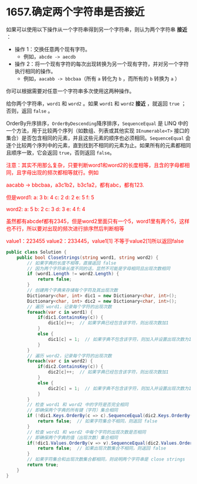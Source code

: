 # 1657.确定两个字符串是否接近

如果可以使用以下操作从一个字符串得到另一个字符串，则认为两个字符串 **接近** ：

- 操作 1：交换任意两个现有字符。
  - 例如，`abcde -> aecdb`
- 操作 2：将一个现有字符的每次出现转换为另一个现有字符，并对另一个字符执行相同的操作。
  - 例如，`aacabb -> bbcbaa`（所有 `a` 转化为 `b` ，而所有的 `b` 转换为 `a` ）

你可以根据需要对任意一个字符串多次使用这两种操作。

给你两个字符串，`word1` 和 `word2` 。如果 `word1` 和 `word2` **接近** ，就返回 `true` ；否则，返回 `false` 。

OrderBy升序排序，`OrderByDescending`降序排序，`SequenceEqual` 是 LINQ 中的一个方法，用于比较两个序列（如数组、列表或其他实现 `IEnumerable<T>` 接口的集合）是否包含相同的元素，并且这些元素的顺序也必须相同。`SequenceEqual` 会逐个比较两个序列中的元素，直到找到不相同的元素为止。如果所有的元素都相同且顺序一致，它会返回 `true`，否则返回 `false`。

<span style="color:#FF0000;">注意：其实不用那么复杂，只要判断word1和word2的长度相等，且含的字母都相同，且字母出现的频次都相等就行。例如</span>

<span style="color:#FF0000;">aacabb -> bbcbaa，a3c1b2，b3c1a2，都有abc，都有123.</span>

<span style="color:#FF0000;">但是word1: a: 3 b: 4 c: 2 d: 2 e: 5 f: 5 </span>

<span style="color:#FF0000;">word2: a: 5 b: 2 c: 3 d: 3 e: 4 f: 4</span>

<span style="color:#FF0000;">虽然都有abcdef都有2345，但是word2里面只有一个5，word1里有两个5，这样也不行，所以要对出现的频次进行排序然后判断相等</span>

<span style="color:#FF0000;">value1：223455   	value2：233445，value1[1] 不等于value2[1]所以返回false</span>

```c#
public class Solution {
    public bool CloseStrings(string word1, string word2) {
        // 如果字典的长度不相等，直接返回 false
        // 因为两个字符串长度不同的话，显然不可能是字母相同且出现次数相同
        if (word1.Length != word2.Length) {
            return false;
        }
        // 创建两个字典来存储每个字符及其出现次数
        Dictionary<char, int> dic1 = new Dictionary<char, int>();
        Dictionary<char, int> dic2 = new Dictionary<char, int>();
        // 遍历 word1，记录每个字符的出现次数
        foreach(var c in word1) {
            if(dic1.ContainsKey(c)) {
                dic1[c]++;  // 如果字典已经包含该字符，则出现次数加1
            }
            else {
                dic1[c] = 1;  // 如果字典不包含该字符，则加入并设置出现次数为1
            }
        }
        // 遍历 word2，记录每个字符的出现次数
        foreach(var c in word2) {
            if(dic2.ContainsKey(c)) {
                dic2[c]++;  // 如果字典已经包含该字符，则出现次数加1
            }
            else {
                dic2[c] = 1;  // 如果字典不包含该字符，则加入并设置出现次数为1
            }
        }
        // 检查 word1 和 word2 中的字符是否完全相同
        // 即确保两个字典的所有键（字符）集合相同
        if (!dic1.Keys.OrderBy(c => c).SequenceEqual(dic2.Keys.OrderBy(c => c))) {
            return false;  // 如果字符集合不相同，则返回 false
        }
        // 检查 word1 和 word2 中每个字符的出现次数是否相同
        // 即确保两个字典的值（出现次数）集合相同
        if(!dic1.Values.OrderBy(v => v).SequenceEqual(dic2.Values.OrderBy(v => v))) {
            return false;  // 如果出现次数集合不相同，则返回 false
        }
        // 如果字符集合和出现次数集合都相同，则说明两个字符串是 close strings
        return true;
    }
}

```

